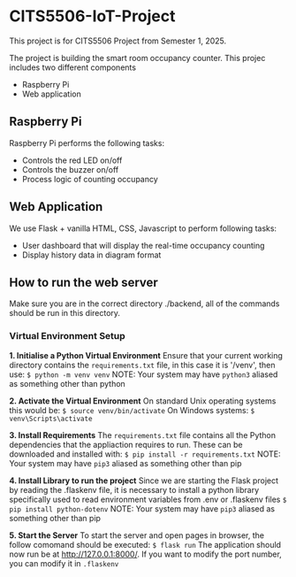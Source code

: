 # CITS5506-IoT-Project

This project is for CITS5506 Project from Semester 1, 2025.

The project is building the smart room occupancy counter. This projec includes two different components

- Raspberry Pi
- Web application

## Raspberry Pi

Raspberry Pi performs the following tasks:

- Controls the red LED on/off
- Controls the buzzer on/off
- Process logic of counting occupancy

## Web Application

We use Flask + vanilla HTML, CSS, Javascript to perform following tasks:

- User dashboard that will display the real-time occupancy counting
- Display history data in diagram format

## How to run the web server

Make sure you are in the correct directory ./backend, all of the commands should be run in this directory.

### Virtual Environment Setup

**1. Initialise a Python Virtual Environment**
Ensure that your current working directory contains the `requirements.txt` file, in this case it is '/venv', then use:
`$ python -m venv venv`
NOTE: Your system may have `python3` aliased as something other than python

**2. Activate the Virtual Environment**
On standard Unix operating systems this would be:
`$ source venv/bin/activate`
On Windows systems:
`$ venv\Scripts\activate`

**3. Install Requirements**
The `requirements.txt` file contains all the Python dependencies that the appliaction requires to run. These can be downloaded and installed with:
`$ pip install -r requirements.txt`
NOTE: Your system may have `pip3` aliased as something other than pip

**4. Install Library to run the project**
Since we are starting the Flask project by reading the .flaskenv file, it is necessary to install a python library specifically used to read environment variables from .env or .flaskenv files
`$ pip install python-dotenv`
NOTE: Your system may have `pip3` aliased as something other than pip

**5. Start the Server**
To start the server and open pages in browser, the follow comomand should be executed:
`$ flask run`
The application should now run be at http://127.0.0.1:8000/. If you want to modify the port number, you can modify it in `.flaskenv`
